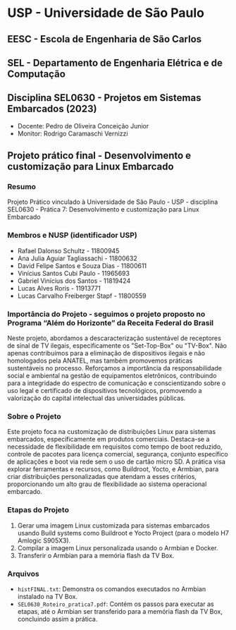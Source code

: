 # USP - Universidade de São Paulo 

## EESC - Escola de Engenharia de São Carlos

## SEL - Departamento de Engenharia Elétrica e de Computação 

## Disciplina SEL0630 - Projetos em Sistemas Embarcados (2023)
- Docente: Pedro de Oliveira Conceição Junior
- Monitor: Rodrigo Caramaschi Vernizzi 

## Projeto prático final - Desenvolvimento e customização para Linux Embarcado

### Resumo
Projeto Prático vinculado à Universidade de São Paulo - USP - disciplina SEL0630 - Prática 7: Desenvolvimento e customização para Linux Embarcado

### Membros e NUSP (identificador USP)
- Rafael Dalonso Schultz - 11800945
- Ana Julia Aguiar Tagliassachi - 11800632
- David Felipe Santos e Souza Dias - 11800611
- Vinícius Santos Cubi Paulo - 11965693
- Gabriel Vinícius dos Santos - 11819424
- Lucas Alves Roris - 11913771
- Lucas Carvalho Freiberger Stapf - 11800559

### Importância do Projeto - seguimos o projeto proposto no Programa “Além do Horizonte” da Receita Federal do Brasil
Neste projeto, abordamos a descaracterização sustentável de receptores de sinal de TV ilegais, especificamente os "Set-Top-Box" ou "TV-Box". Não apenas contribuímos para a eliminação de dispositivos ilegais e não homologados pela ANATEL, mas também promovemos práticas sustentáveis no processo. Reforçamos a importância da responsabilidade social e ambiental na gestão de equipamentos eletrônicos, contribuindo para a integridade do espectro de comunicação e conscientizando sobre o uso legal e certificado de dispositivos tecnológicos, promovendo a valorização do capital intelectual das universidades públicas.

### Sobre o Projeto
Este projeto foca na customização de distribuições Linux para sistemas embarcados, especificamente em produtos comerciais. Destaca-se a necessidade de flexibilidade em requisitos como tempo de boot reduzido, controle de pacotes para licença comercial, segurança, conjunto específico de aplicações e boot via rede sem o uso de cartão micro SD. A prática visa explorar ferramentas e recursos, como Buildroot, Yocto, e Armbian, para criar distribuições personalizadas que atendam a esses critérios, proporcionando um alto grau de flexibilidade ao sistema operacional embarcado.

### Etapas do Projeto
1. Gerar uma imagem Linux customizada para sistemas embarcados usando Build systems como Buildroot e Yocto Project (para o modelo H7 Amlogic S905X3).
2. Compilar a imagem Linux personalizada usando o Armbian e Docker.
3. Transferir o Armbian para a memória flash da TV Box.

### Arquivos
- `histFINAL.txt`: Demonstra os comandos executados no Armbian instalado na TV Box.
- `SEL0630_Roteiro_pratica7.pdf`: Contém os passos para executar as etapas, até o Armbian ser transferido para a memória flash da TV Box, concluindo assim a prática.
